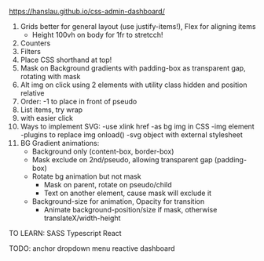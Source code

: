 https://hanslau.github.io/css-admin-dashboard/


1. Grids better for general layout (use justify-items!), Flex for aligning items
    - Height 100vh on body for 1fr to stretcch!
2. Counters
3. Filters
4. Place CSS shorthand at top!
5. Mask on Background gradients with padding-box as transparent gap, rotating with mask
6. Alt img on click using 2 elements with utility class hidden and position relative
7. Order: -1 to place in front of pseudo
8. List items, try wrap <li> with <a> easier click
9. Ways to implement SVG:
    -use xlink href
    -as bg img in CSS
    -img element
    -plugins to replace img onload()
    -svg object with external stylesheet
10. BG Gradient animations:
    - Background only (content-box, border-box)
    - Mask exclude on 2nd/pseudo, allowing transparent gap (padding-box)
    - Rotate bg animation but not mask
        - Mask on parent, rotate on pseudo/child 
        - Text on another element, cause mask will exclude it
    - Background-size for animation, Opacity for transition
        - Animate background-position/size if mask, otherwise translateX/width-height

TO LEARN:
SASS
Typescript
React

TODO:
anchor dropdown menu
reactive dashboard